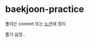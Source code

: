 # baekjoon-practice
풀이는 commit 또는 [노션](https://marsh-glove-17f.notion.site/6355c40f4d3b45f5a564de137bf99eeb?pvs=4)에 정리

풀기 싫엉..
